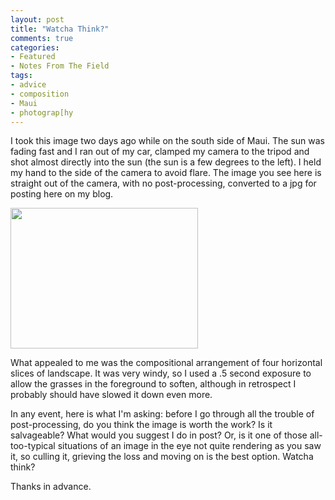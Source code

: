 ```yaml
---
layout: post
title: "Watcha Think?"
comments: true
categories:
- Featured
- Notes From The Field
tags:
- advice
- composition
- Maui
- photograp[hy
---
```

I took this image two days ago while on the south side of Maui. The sun was fading fast and I ran out of my car, clamped my camera to the tripod and shot almost directly into the sun (the sun is a few degrees to the left). I held my hand to the side of the camera to avoid flare. The image you see here is straight out of the camera, with no post-processing, converted to a jpg for posting here on my blog.

<a href="http://blog.lesterpickerphoto.com/wp-content/uploads/2013/02/A0024317-11.jpg"><img class="size-medium wp-image-2602" title="A0024317-1" src="http://blog.lesterpickerphoto.com/wp-content/uploads/2013/02/A0024317-11-300x225.jpg" alt="" width="300" height="225" /></a>

What appealed to me was the compositional arrangement of four horizontal slices of landscape. It was very windy, so I used a .5 second exposure to allow the grasses in the foreground to soften, although in retrospect I probably should have slowed it down even more.

In any event, here is what I'm asking: before I go through all the trouble of post-processing, do you think the image is worth the work? Is it salvageable? What would you suggest I do in post? Or, is it one of those all-too-typical situations of an image in the eye not quite rendering as you saw it, so culling it, grieving the loss and moving on is the best option. Watcha think?

Thanks in advance.

&nbsp;

&nbsp;

&nbsp;